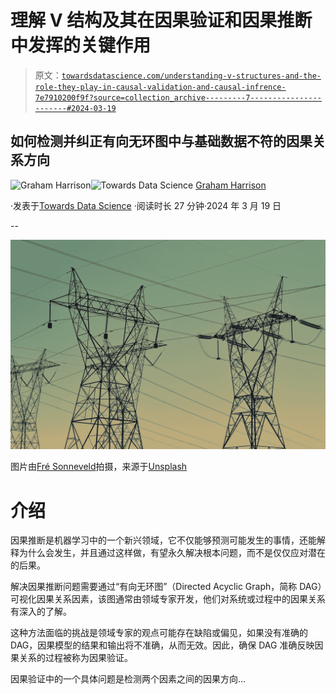 # 理解 V 结构及其在因果验证和因果推断中发挥的关键作用

> 原文：[`towardsdatascience.com/understanding-v-structures-and-the-role-they-play-in-causal-validation-and-causal-infrence-7e7910200f9f?source=collection_archive---------7-----------------------#2024-03-19`](https://towardsdatascience.com/understanding-v-structures-and-the-role-they-play-in-causal-validation-and-causal-infrence-7e7910200f9f?source=collection_archive---------7-----------------------#2024-03-19)

## 如何检测并纠正有向无环图中与基础数据不符的因果关系方向

[](https://grahamharrison-86487.medium.com/?source=post_page---byline--7e7910200f9f--------------------------------)![Graham Harrison](https://grahamharrison-86487.medium.com/?source=post_page---byline--7e7910200f9f--------------------------------)[](https://towardsdatascience.com/?source=post_page---byline--7e7910200f9f--------------------------------)![Towards Data Science](https://towardsdatascience.com/?source=post_page---byline--7e7910200f9f--------------------------------) [Graham Harrison](https://grahamharrison-86487.medium.com/?source=post_page---byline--7e7910200f9f--------------------------------)

·发表于[Towards Data Science](https://towardsdatascience.com/?source=post_page---byline--7e7910200f9f--------------------------------) ·阅读时长 27 分钟·2024 年 3 月 19 日

--

![](img/fd736d962b63402b69b1f3e2bbb62efc.png)

图片由[Fré Sonneveld](https://unsplash.com/@fresonneveld?utm_content=creditCopyText&utm_medium=referral&utm_source=unsplash)拍摄，来源于[Unsplash](https://unsplash.com/photos/black-transmission-towers-under-green-sky-q6n8nIrDQHE?utm_content=creditCopyText&utm_medium=referral&utm_source=unsplash)

# 介绍

因果推断是机器学习中的一个新兴领域，它不仅能够预测可能发生的事情，还能解释为什么会发生，并且通过这样做，有望永久解决根本问题，而不是仅仅应对潜在的后果。

解决因果推断问题需要通过“有向无环图”（Directed Acyclic Graph，简称 DAG）可视化因果关系因素，该图通常由领域专家开发，他们对系统或过程中的因果关系有深入的了解。

这种方法面临的挑战是领域专家的观点可能存在缺陷或偏见，如果没有准确的 DAG，因果模型的结果和输出将不准确，从而无效。因此，确保 DAG 准确反映因果关系的过程被称为因果验证。

因果验证中的一个具体问题是检测两个因素之间的因果方向…
